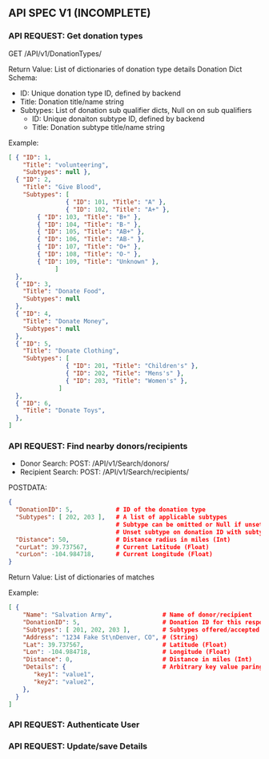 API SPEC V1 (INCOMPLETE)
------------------------

### API REQUEST: Get donation types

GET /API/v1/DonationTypes/

Return Value: List of dictionaries of donation type details
Donation Dict Schema:
*  ID: Unique donation type ID, defined by backend
*  Title: Donation title/name string
* Subtypes: List of donation sub qualifier dicts, Null on on sub qualifiers
   - ID: Unique donaiton subtype ID, defined by backend
   - Title: Donation subtype title/name string

Example:
```json
[ { "ID": 1,
    "Title": "volunteering",
    "Subtypes": null }, 
  { "ID": 2,
    "Title": "Give Blood",
    "Subtypes": [ 
                { "ID": 101, "Title": "A" },
                { "ID": 102, "Title": "A+" },
		{ "ID": 103, "Title": "B+" },
		{ "ID": 104, "Title": "B-" },
		{ "ID": 105, "Title": "AB+" },
		{ "ID": 106, "Title": "AB-" },
		{ "ID": 107, "Title": "O+" },
		{ "ID": 108, "Title": "O-" },
		{ "ID": 109, "Title": "Unknown" },
             ]
  },
  { "ID": 3,
    "Title": "Donate Food",
    "Subtypes": null 
  },
  { "ID": 4, 
    "Title": "Donate Money",
    "Subtypes": null 
  },
  { "ID": 5, 
    "Title": "Donate Clothing",
    "Subtypes": [
                { "ID": 201, "Title": "Children's" },
                { "ID": 202, "Title": "Mens's" },
                { "ID": 203, "Title": "Women's" },
              ]
  },
  { "ID": 6, 
    "Title": "Donate Toys",
  }, 
]
```

### API REQUEST: Find nearby donors/recipients

- Donor Search: POST: /API/v1/Search/donors/
- Recipient Search: POST: /API/v1/Search/recipients/

POSTDATA:
```json
{
  "DonationID": 5,            # ID of the donation type
  "Subtypes": [ 202, 203 ],   # A list of applicable subtypes
                              # Subtype can be omitted or Null if unset
                              # Unset subtype on donation ID with subtypes matches all 
  "Distance": 50,             # Distance radius in miles (Int)
  "curLat": 39.737567,        # Current Latitude (Float)
  "curLon": -104.984718,      # Current Longitude (Float)
}
```

Return Value: List of dictionaries of matches

Example:
```json
[ {
    "Name": "Salvation Army",              # Name of donor/recipient
    "DonationID": 5,                       # Donation ID for this response
    "Subtypes": [ 201, 202, 203 ],         # Subtypes offered/accepted
    "Address": "1234 Fake St\nDenver, CO", # (String)
    "Lat": 39.737567,                      # Latitude (Float)
    "Lon": -104.984718,                    # Longitude (Float)
    "Distance": 0,                         # Distance in miles (Int)
    "Details": {                           # Arbitrary key value paring for details like hours, notes, etc.
       "key1": "value1",
       "key2": "value2",
    },
  }
]
```

### API REQUEST: Authenticate User
### API REQUEST: Update/save Details
